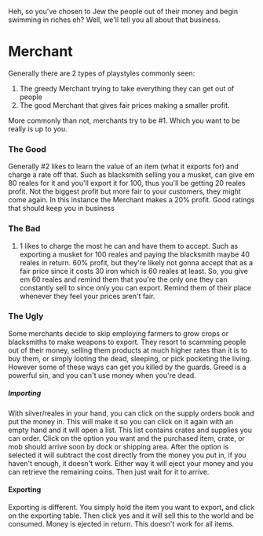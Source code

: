 Heh, so you've chosen to Jew the people out of their money and begin
swimming in riches eh? Well, we'll tell you all about that business.

# Merchant

Generally there are 2 types of playstyles commonly seen:

1.  The greedy Merchant trying to take everything they can get out of
    people
2.  The good Merchant that gives fair prices making a smaller profit.

More commonly than not, merchants try to be \#1. Which you want to be
really is up to you.

### The Good

Generally \#2 likes to learn the value of an item (what it exports for)
and charge a rate off that. Such as blacksmith selling you a musket, can
give em 80 reales for it and you'll export it for 100, thus you'll be
getting 20 reales profit. Not the biggest profit but more fair to your
customers, they might come again. In this instance the Merchant makes a
20% profit. Good ratings that should keep you in business

### The Bad

1.  1 likes to charge the most he can and have them to accept. Such as
    exporting a musket for 100 reales and paying the blacksmith maybe 40
    reales in return. 60% profit, but they're likely not gonna accept
    that as a fair price since it costs 30 iron which is 60 reales at
    least. So, you give em 60 reales and remind them that you're the
    only one they can constantly sell to since only you can export.
    Remind them of their place whenever they feel your prices aren't
    fair.

### The Ugly

Some merchants decide to skip employing farmers to grow crops or
blacksmiths to make weapons to export. They resort to scamming people
out of their money, selling them products at much higher rates than it
is to buy them, or simply looting the dead, sleeping, or pick pocketing
the living. However some of these ways can get you killed by the guards.
Greed is a powerful sin, and you can't use money when you're dead.

##### Importing

With silver/reales in your hand, you can click on the supply orders book
and put the money in. This will make it so you can click on it again
with an empty hand and it will open a list. This list contains crates
and supplies you can order. Click on the option you want and the
purchased item, crate, or mob should arrive soon by dock or shipping
area. After the option is selected it will subtract the cost directly
from the money you put in, if you haven't enough, it doesn't work.
Either way it will eject your money and you can retrieve the remaining
coins. Then just wait for it to arrive.

#### Exporting

Exporting is different. You simply hold the item you want to export, and
click on the exporting table. Then click yes and it will sell this to
the world and be consumed. Money is ejected in return. This doesn't work
for all items.